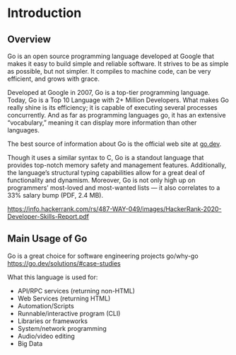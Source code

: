 # Introduction

## Overview

Go is an open source programming language developed at Google that makes it easy to build simple and reliable software. It strives to be as simple as possible, but not simpler. It compiles to machine code, can be very efficient, and grows with grace.

Developed at Google in 2007, Go is a top-tier programming language. Today, Go is a Top 10 Language with 2+ Million Developers. What makes Go really shine is its efficiency; it is capable of executing several processes concurrently. And as far as programming languages go, it has an extensive “vocabulary,” meaning it can display more information than other languages. 

The best source of information about Go is the official web site at [go.dev](https://go.dev/).

Though it uses a similar syntax to C, Go is a standout language that provides top-notch memory safety and management features. Additionally, the language’s structural typing capabilities allow for a great deal of functionality and dynamism. Moreover, Go is not only high up on programmers’ most-loved and most-wanted lists — it also correlates to a 33% salary bump (PDF, 2.4 MB).

https://info.hackerrank.com/rs/487-WAY-049/images/HackerRank-2020-Developer-Skills-Report.pdf


## Main Usage of Go

Go is a great choice for software engineering projects
go/why-go
https://go.dev/solutions/#case-studies

What this language is used for:
- API/RPC services (returning non-HTML)
- Web Services (returning HTML)
- Automation/Scripts
- Runnable/interactive program (CLI)
- Libraries or frameworks
- System/network programming 
- Audio/video editing 
- Big Data



